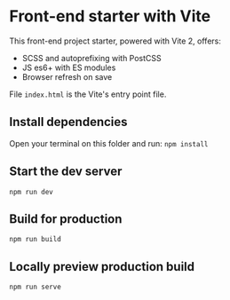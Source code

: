# Front-end starter with Vite

This front-end project starter, powered with Vite 2, offers:

- SCSS and autoprefixing with PostCSS
- JS es6+ with ES modules
- Browser refresh on save

File `index.html` is the Vite's entry point file.

## Install dependencies

Open your terminal on this folder and run: `npm install`

## Start the dev server

`npm run dev`

## Build for production

`npm run build`

## Locally preview production build

`npm run serve`
